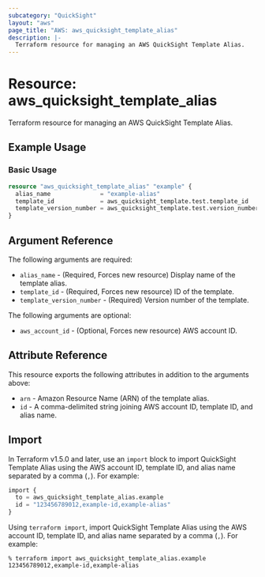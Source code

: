 ```yaml
---
subcategory: "QuickSight"
layout: "aws"
page_title: "AWS: aws_quicksight_template_alias"
description: |-
  Terraform resource for managing an AWS QuickSight Template Alias.
---
```


# Resource: aws_quicksight_template_alias

Terraform resource for managing an AWS QuickSight Template Alias.

## Example Usage

### Basic Usage

```terraform
resource "aws_quicksight_template_alias" "example" {
  alias_name              = "example-alias"
  template_id             = aws_quicksight_template.test.template_id
  template_version_number = aws_quicksight_template.test.version_number
}
```

## Argument Reference

The following arguments are required:

* `alias_name` - (Required, Forces new resource) Display name of the template alias.
* `template_id` - (Required, Forces new resource) ID of the template.
* `template_version_number` - (Required) Version number of the template.

The following arguments are optional:

* `aws_account_id` - (Optional, Forces new resource) AWS account ID.

## Attribute Reference

This resource exports the following attributes in addition to the arguments above:

* `arn` - Amazon Resource Name (ARN) of the template alias.
* `id` - A comma-delimited string joining AWS account ID, template ID, and alias name.

## Import

In Terraform v1.5.0 and later, use an `import` block to import QuickSight Template Alias using the AWS account ID, template ID, and alias name separated by a comma (`,`). For example:

```terraform
import {
  to = aws_quicksight_template_alias.example
  id = "123456789012,example-id,example-alias"
}
```

Using `terraform import`, import QuickSight Template Alias using the AWS account ID, template ID, and alias name separated by a comma (`,`). For example:

```console
% terraform import aws_quicksight_template_alias.example 123456789012,example-id,example-alias
```

